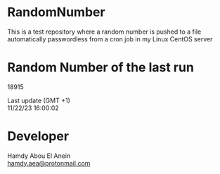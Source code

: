 # RandomNumber    
This is a test repository where a random number is pushed to a file automatically passwordless from a cron job in my Linux CentOS server    
# Random Number of the last run   
18915
      
Last update (GMT +1)    
11/22/23 16:00:02
# Developer    
Hamdy Abou El Anein   
hamdy.aea@protonmail.com
